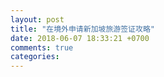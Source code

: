 ```yaml
---
layout: post
title: "在境外申请新加坡旅游签证攻略"
date: 2018-06-07 18:33:21 +0700
comments: true
categories:
---
```


